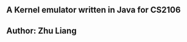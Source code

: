 A Kernel emulator written in Java for CS2106
--------------------------------------------

Author: Zhu Liang
----------------